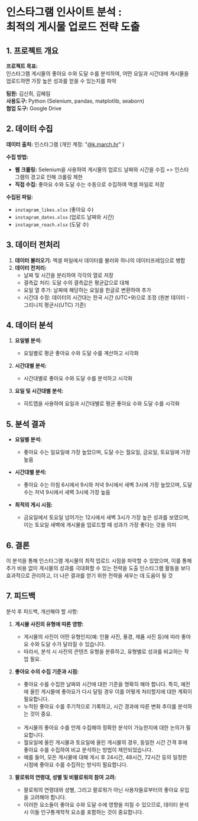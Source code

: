 # 인스타그램 인사이트 분석 : <br> 최적의 게시물 업로드 전략 도출

## 1. 프로젝트 개요

**프로젝트 목표:**  
인스타그램 게시물의 좋아요 수와 도달 수를 분석하여, 어떤 요일과 시간대에 게시물을 업로드하면 가장 높은 성과를 얻을 수 있는지를 파악

**팀원:** 김신희, 김혜림  
**사용도구:** Python (Selenium, pandas, matplotlib, seaborn)  
**협업 도구:** Google Drive

## 2. 데이터 수집

**데이터 출처:** 인스타그램 (개인 계정: "[@k.march.hr](https://www.instagram.com/k.march.hr/)" )

**수집 방법:**
- **웹 크롤링:** Selenium을 사용하여 게시물의 업로드 날짜와 시간을 수집 => 인스타그램의 경고로 인해 크롤링 제한
- **직접 수집:** 좋아요 수와 도달 수는 수동으로 수집하여 엑셀 파일로 저장

**수집된 파일:**
- `instagram_likes.xlsx` (좋아요 수)
- `instagram_dates.xlsx` (업로드 날짜와 시간)
- `instagram_reach.xlsx` (도달 수)

## 3. 데이터 전처리

1. **데이터 불러오기:** 엑셀 파일에서 데이터를 불러와 하나의 데이터프레임으로 병합
2. **데이터 전처리:**
   - 날짜 및 시간을 분리하여 각각의 열로 저장
   - 결측값 처리: 도달 수의 결측값은 평균값으로 대체
   - 요일 열 추가: 날짜에 해당하는 요일을 한글로 변환하여 추가
   - 시간대 수정: 데이터의 시간대는 한국 시간 (UTC+9)으로 조정 (원본 데이터 - 그리니치 평균시(UTC) 기준)

## 4. 데이터 분석

1. **요일별 분석:**  
   - 요일별로 평균 좋아요 수와 도달 수를 계산하고 시각화

2. **시간대별 분석:**  
   - 시간대별로 좋아요 수와 도달 수를 분석하고 시각화

3. **요일 및 시간대별 분석:**  
   - 히트맵을 사용하여 요일과 시간대별로 평균 좋아요 수와 도달 수를 시각화

## 5. 분석 결과

- **요일별 분석:**  
  - 좋아요 수는 일요일에 가장 높았으며, 도달 수는 월요일, 금요일, 토요일에 가장 높음

- **시간대별 분석:**  
  - 좋아요 수는 아침 6시에서 9시와 저녁 9시에서 새벽 3시에 가장 높았으며, 도달 수는 저녁 9시에서 새벽 3시에 가장 높음

- **최적의 게시 시점:**  
  - 금요일에서 토요일 넘어가는 12시에서 새벽 3시가 가장 높은 성과를 보였으며, 이는 토요일 새벽에 게시물을 업로드할 때 성과가 가장 좋다는 것을 의미

## 6. 결론

이 분석을 통해 인스타그램 게시물의 최적 업로드 시점을 파악할 수 있었으며, 
이를 통해 추가 비용 없이 게시물의 성과를 극대화할 수 있는 전략을 도출
인스타그램 활동을 보다 효과적으로 관리하고, 더 나은 결과를 얻기 위한 전략을 세우는 데 도움이 될 것

## 7. 피드백

분석 후 피드백, 개선해야 할 사항:

1. **게시물 사진의 유형에 따른 영향:**
   - 게시물의 사진이 어떤 유형인지(예: 인물 사진, 풍경, 제품 사진 등)에 따라 좋아요 수와 도달 수가 달라질 수 있습니다.<br>
   - 따라서, 분석 시 사진의 콘텐츠 유형을 분류하고, 유형별로 성과를 비교하는 작업 필요.

2. **좋아요 수의 수집 기준과 시점:**
   - 좋아요 수를 수집한 날짜와 시간에 대한 기준을 명확히 해야 합니다. 특히, 예전에 올린 게시물에 좋아요가 다시 달릴 경우 이를 어떻게 처리할지에 대한 계획이 필요합니다. <br>
   - 누적된 좋아요 수를 주기적으로 기록하고, 시간 경과에 따른 변화 추이를 분석하는 것이 중요. <br><br>
   - 게시물의 좋아요 수를 언제 수집해야 정확한 분석이 가능한지에 대한 논의가 필요합니다. <br>
   - 월요일에 올린 게시물과 토요일에 올린 게시물의 경우, 동일한 시간 간격 후에 좋아요 수를 수집하여 비교 분석하는 방법이 제안되었습니다. <br>
   - 예를 들어, 모든 게시물에 대해 게시 후 24시간, 48시간, 72시간 등의 일정한 시점에 좋아요 수를 수집하는 방식이 필요합니다.

4. **팔로워의 연령대, 성별 및 비팔로워의 참여 고려:**
   - 팔로워의 연령대와 성별, 그리고 팔로워가 아닌 사용자들로부터의 좋아요 유입을 고려해야 합니다. <br>
   - 이러한 요소들이 좋아요 수와 도달 수에 영향을 미칠 수 있으므로, 데이터 분석 시 이들 인구통계학적 요소를 포함하는 것이 중요합니다.

